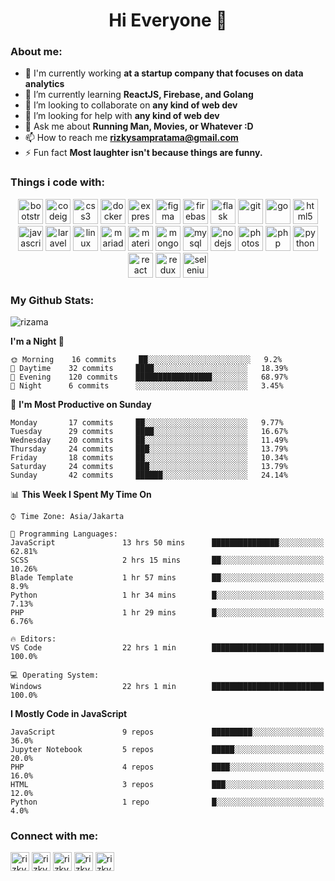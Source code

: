 
<!--
**rizama/rizama** is a ✨ _special_ ✨ repository because its `README.md` (this file) appears on your GitHub profile.

Here are some ideas to get you started:

- 🔭 I’m currently working on ...
- 🌱 I’m currently learning ...
- 👯 I’m looking to collaborate on ...
- 🤔 I’m looking for help with ...
- 💬 Ask me about ...
- 📫 How to reach me: ...
- 😄 Pronouns: ...
- ⚡ Fun fact: ...
-->

<h1 align="center">Hi Everyone 👋</h1>

### About me:
- 🔭 I'm currently working **at a startup company that focuses on data analytics**
- 🌱 I’m currently learning **ReactJS, Firebase, and Golang**
- 👯 I’m looking to collaborate on **any kind of web dev**
- 🤝 I’m looking for help with **any kind of web dev**
- 💬 Ask me about **Running Man, Movies, or Whatever :D**
- 📫 How to reach me **rizkysampratama@gmail.com**
- ⚡ Fun fact **Most laughter isn't because things are funny.**

### Things i code with:
<p align="center"><img src="https://devicons.github.io/devicon/devicon.git/icons/bootstrap/bootstrap-plain.svg" alt="bootstrap" width="40" height="40"/> <img src="https://cdn.worldvectorlogo.com/logos/codeigniter.svg" alt="codeigniter" width="40" height="40"/> <img src="https://devicons.github.io/devicon/devicon.git/icons/css3/css3-original-wordmark.svg" alt="css3" width="40" height="40"/> <img src="https://devicons.github.io/devicon/devicon.git/icons/docker/docker-original-wordmark.svg" alt="docker" width="40" height="40"/> <img src="https://devicons.github.io/devicon/devicon.git/icons/express/express-original-wordmark.svg" alt="express" width="40" height="40"/> <img src="https://www.vectorlogo.zone/logos/figma/figma-icon.svg" alt="figma" width="40" height="40"/> <img src="https://www.vectorlogo.zone/logos/firebase/firebase-icon.svg" alt="firebase" width="40" height="40"/> <img src="https://www.vectorlogo.zone/logos/pocoo_flask/pocoo_flask-icon.svg" alt="flask" width="40" height="40"/> <img src="https://www.vectorlogo.zone/logos/git-scm/git-scm-icon.svg" alt="git" width="40" height="40"/> <img src="https://devicons.github.io/devicon/devicon.git/icons/go/go-original.svg" alt="go" width="40" height="40"/> <img src="https://devicons.github.io/devicon/devicon.git/icons/html5/html5-original-wordmark.svg" alt="html5" width="40" height="40"/> <img src="https://devicons.github.io/devicon/devicon.git/icons/javascript/javascript-original.svg" alt="javascript" width="40" height="40"/> <img src="https://devicons.github.io/devicon/devicon.git/icons/laravel/laravel-plain-wordmark.svg" alt="laravel" width="40" height="40"/> <img src="https://devicons.github.io/devicon/devicon.git/icons/linux/linux-original.svg" alt="linux" width="40" height="40"/> <img src="https://www.vectorlogo.zone/logos/mariadb/mariadb-icon.svg" alt="mariadb" width="40" height="40"/> <img src="https://raw.githubusercontent.com/prplx/svg-logos/5585531d45d294869c4eaab4d7cf2e9c167710a9/svg/materialize.svg" alt="materialize" width="40" height="40"/> <img src="https://devicons.github.io/devicon/devicon.git/icons/mongodb/mongodb-original-wordmark.svg" alt="mongodb" width="40" height="40"/> <img src="https://devicons.github.io/devicon/devicon.git/icons/mysql/mysql-original-wordmark.svg" alt="mysql" width="40" height="40"/> <img src="https://devicons.github.io/devicon/devicon.git/icons/nodejs/nodejs-original-wordmark.svg" alt="nodejs" width="40" height="40"/> <img src="https://devicons.github.io/devicon/devicon.git/icons/photoshop/photoshop-plain.svg" alt="photoshop" width="40" height="40"/> <img src="https://devicons.github.io/devicon/devicon.git/icons/php/php-original.svg" alt="php" width="40" height="40"/> <img src="https://devicons.github.io/devicon/devicon.git/icons/python/python-original.svg" alt="python" width="40" height="40"/> <img src="https://devicons.github.io/devicon/devicon.git/icons/react/react-original-wordmark.svg" alt="react" width="40" height="40"/> <img src="https://devicons.github.io/devicon/devicon.git/icons/redux/redux-original.svg" alt="redux" width="40" height="40"/> <img src="https://raw.githubusercontent.com/detain/svg-logos/780f25886640cef088af994181646db2f6b1a3f8/svg/selenium-logo.svg" alt="selenium" width="40" height="40"/></p>

### My Github Stats: 
<p align="left"><img align="center" src="https://github-readme-stats.vercel.app/api?username=rizama&show_icons=true&theme=vue-dark" alt="rizama" /></p>


<!--START_SECTION:waka-->
**I'm a Night 🦉** 

```text
🌞 Morning    16 commits     ██░░░░░░░░░░░░░░░░░░░░░░░   9.2% 
🌆 Daytime    32 commits     ████░░░░░░░░░░░░░░░░░░░░░   18.39% 
🌃 Evening    120 commits    █████████████████░░░░░░░░   68.97% 
🌙 Night      6 commits      ░░░░░░░░░░░░░░░░░░░░░░░░░   3.45%

```
📅 **I'm Most Productive on Sunday** 

```text
Monday       17 commits     ██░░░░░░░░░░░░░░░░░░░░░░░   9.77% 
Tuesday      29 commits     ████░░░░░░░░░░░░░░░░░░░░░   16.67% 
Wednesday    20 commits     ██░░░░░░░░░░░░░░░░░░░░░░░   11.49% 
Thursday     24 commits     ███░░░░░░░░░░░░░░░░░░░░░░   13.79% 
Friday       18 commits     ██░░░░░░░░░░░░░░░░░░░░░░░   10.34% 
Saturday     24 commits     ███░░░░░░░░░░░░░░░░░░░░░░   13.79% 
Sunday       42 commits     ██████░░░░░░░░░░░░░░░░░░░   24.14%

```


📊 **This Week I Spent My Time On** 

```text
⌚︎ Time Zone: Asia/Jakarta

💬 Programming Languages: 
JavaScript               13 hrs 50 mins      ███████████████░░░░░░░░░░   62.81% 
SCSS                     2 hrs 15 mins       ██░░░░░░░░░░░░░░░░░░░░░░░   10.26% 
Blade Template           1 hr 57 mins        ██░░░░░░░░░░░░░░░░░░░░░░░   8.9% 
Python                   1 hr 34 mins        █░░░░░░░░░░░░░░░░░░░░░░░░   7.13% 
PHP                      1 hr 29 mins        █░░░░░░░░░░░░░░░░░░░░░░░░   6.76%

🔥 Editors: 
VS Code                  22 hrs 1 min        █████████████████████████   100.0%

💻 Operating System: 
Windows                  22 hrs 1 min        █████████████████████████   100.0%

```

**I Mostly Code in JavaScript** 

```text
JavaScript               9 repos             █████████░░░░░░░░░░░░░░░░   36.0% 
Jupyter Notebook         5 repos             █████░░░░░░░░░░░░░░░░░░░░   20.0% 
PHP                      4 repos             ████░░░░░░░░░░░░░░░░░░░░░   16.0% 
HTML                     3 repos             ███░░░░░░░░░░░░░░░░░░░░░░   12.0% 
Python                   1 repo              █░░░░░░░░░░░░░░░░░░░░░░░░   4.0%

```



<!--END_SECTION:waka-->


### Connect with me:
<p align="left">
<a href="https://twitter.com/rizkysamp" target="blank"><img align="center" src="https://cdn.jsdelivr.net/npm/simple-icons@3.0.1/icons/twitter.svg" alt="rizkysamp" height="30" width="30" /></a>
<a href="https://linkedin.com/in/rizkysamp" target="blank"><img align="center" src="https://cdn.jsdelivr.net/npm/simple-icons@3.0.1/icons/linkedin.svg" alt="rizkysamp" height="30" width="30" /></a>
<a href="https://fb.com/rizkysampratama" target="blank"><img align="center" src="https://cdn.jsdelivr.net/npm/simple-icons@3.0.1/icons/facebook.svg" alt="rizkysampratama" height="30" width="30" /></a>
<a href="https://instagram.com/rizkysamp" target="blank"><img align="center" src="https://cdn.jsdelivr.net/npm/simple-icons@3.0.1/icons/instagram.svg" alt="rizkysamp" height="30" width="30" /></a>  
<a href="https://www.hackerrank.com/rizkysampratama" target="blank"><img align="center" src="https://cdn.jsdelivr.net/npm/simple-icons@3.0.1/icons/hackerrank.svg" alt="rizkysampratama" height="30" width="30" /></a>
</p>
